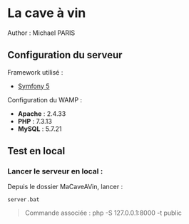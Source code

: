 # La cave à vin #
Author : Michael PARIS

## Configuration du serveur
Framework utilisé :
 - [Symfony 5](https://symfony.com/releases/5.0)
 
Configuration du WAMP :
- **Apache**    : 2.4.33
- **PHP**       : 7.3.13
- **MySQL**     : 5.7.21

## Test en local

### Lancer le serveur en local :
Depuis le dossier MaCaveAVin, lancer :

```
server.bat 
```
>Commande associée : php -S 127.0.0.1:8000 -t public
